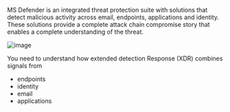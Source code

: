 MS Defender is an integrated threat protection suite with solutions that detect malicious activity across email, endpoints, applications and identity. These solutions provide a complete attack chain compromise story that enables a complete understanding of the threat.

![image](https://github.com/Shawn-Nichol/Microsoft/assets/30714313/ddcb6c69-e249-4feb-8053-7c93df29c239)


You need to understand how extended detection Response (XDR) combines signals from
- endpoints
- identity
- email
- applications
